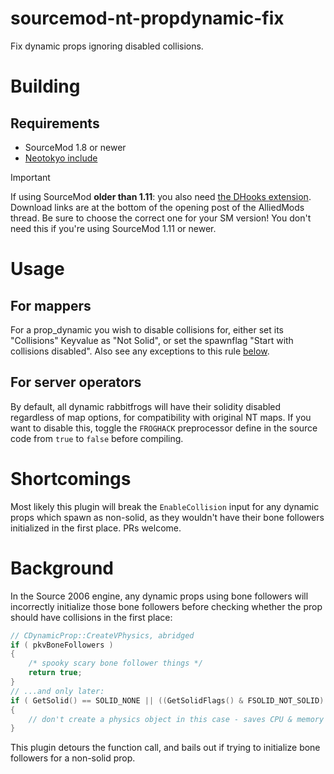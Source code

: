 # sourcemod-nt-propdynamic-fix
Fix dynamic props ignoring disabled collisions.

# Building
## Requirements
* SourceMod 1.8 or newer
* [Neotokyo include](https://github.com/softashell/sourcemod-nt-include)

> [!IMPORTANT]
> If using SourceMod **older than 1.11**: you also need [the DHooks extension](https://forums.alliedmods.net/showpost.php?p=2588686). Download links are at the bottom of the opening post of the AlliedMods thread. Be sure to choose the correct one for your SM version! You don't need this if you're using SourceMod 1.11 or newer.

# Usage
## For mappers
For a prop_dynamic you wish to disable collisions for, either set its "Collisions" Keyvalue as "Not Solid", or set the spawnflag "Start with collisions disabled".
Also see any exceptions to this rule [below](#for-server-operators).

## For server operators
By default, all dynamic rabbitfrogs will have their solidity disabled regardless of map options, for compatibility with original NT maps.
If you want to disable this, toggle the `FROGHACK` preprocessor define in the source code from `true` to `false` before compiling.

# Shortcomings
Most likely this plugin will break the `EnableCollision` input for any dynamic props which spawn as non-solid, as they wouldn't have their bone followers initialized in the first place. PRs welcome.

# Background
In the Source 2006 engine, any dynamic props using bone followers will incorrectly initialize those bone followers before checking whether the prop should have collisions in the first place:
```cpp
// CDynamicProp::CreateVPhysics, abridged
if ( pkvBoneFollowers )
{
    /* spooky scary bone follower things */
    return true;
}
// ...and only later:
if ( GetSolid() == SOLID_NONE || ((GetSolidFlags() & FSOLID_NOT_SOLID) && HasSpawnFlags(SF_DYNAMICPROP_NO_VPHYSICS)))
{
    // don't create a physics object in this case - saves CPU & memory
}
```
This plugin detours the function call, and bails out if trying to initialize bone followers for a non-solid prop.
